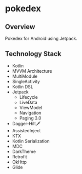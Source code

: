 # pokedex
## Overview
Pokedex for Android using Jetpack.

## Technology Stack
- Kotlin
- MVVM Architecture
- MultiModule
- SingleActivity
- Kotlin DSL
- Jetpack
  - Lifecycle
  - LiveData
  - ViewModel
  - Navigation
  - Paging 3.0
- Dagger-Hilt🗡️
- AssistedInject
- KTX
- Kotlin Serialization
- MDC
- DarkTheme
- Retrofit
- OkHttp
- Glide